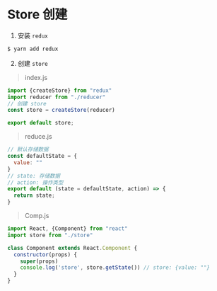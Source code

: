 # Store 创建

1. 安装 `redux`

```bash
$ yarn add redux
```

2. 创建 `store`

> index.js

```js
import {createStore} from "redux"
import reducer from "./reducer"
// 创建 store
const store = createStore(reducer)

export default store;
```

> reduce.js

```js
// 默认存储数据
const defaultState = {
  value: ""
}
// state: 存储数据
// action: 操作类型
export default (state = defaultState, action) => {
  return state;
}
```

> Comp.js

```js
import React, {Component} from "react"
import store from "./store"

class Component extends React.Component {
  constructor(props) {
    super(props)
    console.log('store', store.getState()) // store: {value: ""}
  }
}

```